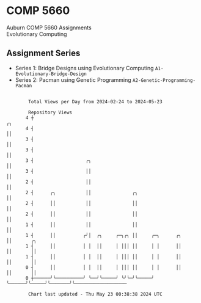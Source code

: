 # COMP 5660
Auburn COMP 5660 Assignments  
Evolutionary Computing

## Assignment Series
- Series 1: Bridge Designs using Evolutionary Computing `A1-Evolutionary-Bridge-Design`
- Series 2: Pacman using Genetic Programming `A2-Genetic-Programming-Pacman`

```

        Total Views per Day from 2024-02-24 to 2024-05-23

        Repository Views
       4 ┼                                                           ╭╮
       4 ┤                                                           ││
       3 ┤                                                           ││
       3 ┤                                                           ││
       3 ┤                   ╭╮                                      ││
       3 ┤                   ││                                      ││
       2 ┤                   ││                                      ││
       2 ┤      ╭╮           ││               ╭╮                     ││
       2 ┤      ││           ││               ││                     ││
       2 ┤      ││           ││               ││                     ││
       1 ┤      ││           ││               ││                     ││
       1 ┤      ││          ╭╯│  ╭╮     ╭─╮╭╮ ││     ╭─╮      ╭╮     ││       ╭╮
       1 ┤      ││          │ │  ││     │ │││ ││     │ │      ││     ││       ││
       1 ┤      ││          │ │  ││     │ │││ ││     │ │      ││     ││       ││
       0 ┤      ││          │ │  ││     │ │││ ││     │ │      ││     ││       ││
       0 ┼──────╯╰──────────╯ ╰──╯╰─────╯ ╰╯╰─╯╰─────╯ ╰──────╯╰─────╯╰───────╯╰───────────────────

        Chart last updated - Thu May 23 00:38:38 2024 UTC
        
```
